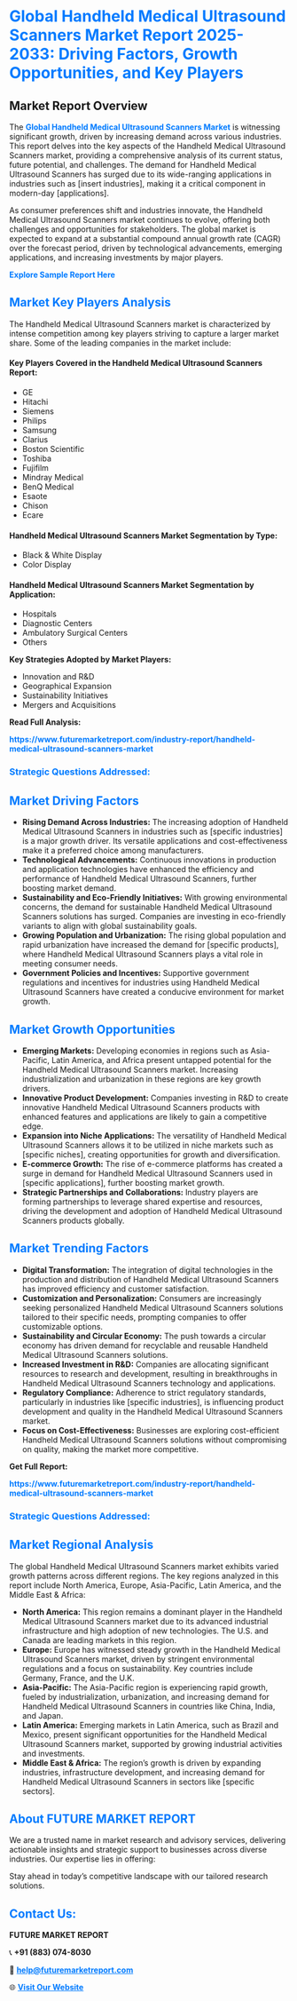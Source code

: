<h1 style="color: #007BFF;">Global Handheld Medical Ultrasound Scanners Market Report 2025-2033: Driving Factors, Growth Opportunities, and Key Players</h1>

<section id="overview">
<h2>Market Report Overview</h2>
<p>The <a href="https://www.futuremarketreport.com/industry-report/handheld-medical-ultrasound-scanners-market" style="color: #007BFF; text-decoration: none;"><strong>Global Handheld Medical Ultrasound Scanners Market</strong></a> is witnessing significant growth, driven by increasing demand across various industries. This report delves into the key aspects of the Handheld Medical Ultrasound Scanners market, providing a comprehensive analysis of its current status, future potential, and challenges. The demand for Handheld Medical Ultrasound Scanners has surged due to its wide-ranging applications in industries such as [insert industries], making it a critical component in modern-day [applications].</p>
<p>As consumer preferences shift and industries innovate, the Handheld Medical Ultrasound Scanners market continues to evolve, offering both challenges and opportunities for stakeholders. The global market is expected to expand at a substantial compound annual growth rate (CAGR) over the forecast period, driven by technological advancements, emerging applications, and increasing investments by major players.</p>
</section>

<section id="overview">
<p><a href="https://www.futuremarketreport.com/request-sample/reportId=64710" style="color: #007BFF; text-decoration: none;"><strong>Explore Sample Report Here</strong></a></p>
</section>

<section id="key-players">
<h2 style="color: #007BFF;">Market Key Players Analysis</h2>
<p>The Handheld Medical Ultrasound Scanners market is characterized by intense competition among key players striving to capture a larger market share. Some of the leading companies in the market include:</p>
<h4>Key Players Covered in the Handheld Medical Ultrasound Scanners Report:</h4>
<ul><li>GE</li><li>Hitachi</li><li>Siemens</li><li>Philips</li><li>Samsung</li><li>Clarius</li><li>Boston Scientific</li><li>Toshiba</li><li>Fujifilm</li><li>Mindray Medical</li><li>BenQ Medical</li><li>Esaote</li><li>Chison</li><li>Ecare</li></ul>
<h4>Handheld Medical Ultrasound Scanners Market Segmentation by Type:</h4>
<ul><li>Black &amp; White Display</li><li>Color Display</li></ul>

<h4>Handheld Medical Ultrasound Scanners Market Segmentation by Application:</h4>
<ul><li>Hospitals</li><li>Diagnostic Centers</li><li>Ambulatory Surgical Centers</li><li>Others</li></ul>
<p><strong>Key Strategies Adopted by Market Players:</strong></p>
<ul>
<li>Innovation and R&D</li>
<li>Geographical Expansion</li>
<li>Sustainability Initiatives</li>
<li>Mergers and Acquisitions</li>
</ul>
</section>

<section>
<p><strong>Read Full Analysis: </strong></p><a href="https://www.futuremarketreport.com/industry-report/handheld-medical-ultrasound-scanners-market" style="color: #007BFF; text-decoration: none;"><strong>https://www.futuremarketreport.com/industry-report/handheld-medical-ultrasound-scanners-market</strong></a>
<h3 style="color: #007BFF;">Strategic Questions Addressed:</h3>
</section>

<section id="driving-factors">
<h2 style="color: #007BFF;">Market Driving Factors</h2>
<ul>
<li><strong>Rising Demand Across Industries:</strong> The increasing adoption of Handheld Medical Ultrasound Scanners in industries such as [specific industries] is a major growth driver. Its versatile applications and cost-effectiveness make it a preferred choice among manufacturers.</li>
<li><strong>Technological Advancements:</strong> Continuous innovations in production and application technologies have enhanced the efficiency and performance of Handheld Medical Ultrasound Scanners, further boosting market demand.</li>
<li><strong>Sustainability and Eco-Friendly Initiatives:</strong> With growing environmental concerns, the demand for sustainable Handheld Medical Ultrasound Scanners solutions has surged. Companies are investing in eco-friendly variants to align with global sustainability goals.</li>
<li><strong>Growing Population and Urbanization:</strong> The rising global population and rapid urbanization have increased the demand for [specific products], where Handheld Medical Ultrasound Scanners plays a vital role in meeting consumer needs.</li>
<li><strong>Government Policies and Incentives:</strong> Supportive government regulations and incentives for industries using Handheld Medical Ultrasound Scanners have created a conducive environment for market growth.</li>
</ul>
</section>

<section id="growth-opportunities">
<h2 style="color: #007BFF;">Market Growth Opportunities</h2>
<ul>
<li><strong>Emerging Markets:</strong> Developing economies in regions such as Asia-Pacific, Latin America, and Africa present untapped potential for the Handheld Medical Ultrasound Scanners market. Increasing industrialization and urbanization in these regions are key growth drivers.</li>
<li><strong>Innovative Product Development:</strong> Companies investing in R&D to create innovative Handheld Medical Ultrasound Scanners products with enhanced features and applications are likely to gain a competitive edge.</li>
<li><strong>Expansion into Niche Applications:</strong> The versatility of Handheld Medical Ultrasound Scanners allows it to be utilized in niche markets such as [specific niches], creating opportunities for growth and diversification.</li>
<li><strong>E-commerce Growth:</strong> The rise of e-commerce platforms has created a surge in demand for Handheld Medical Ultrasound Scanners used in [specific applications], further boosting market growth.</li>
<li><strong>Strategic Partnerships and Collaborations:</strong> Industry players are forming partnerships to leverage shared expertise and resources, driving the development and adoption of Handheld Medical Ultrasound Scanners products globally.</li>
</ul>
</section>

<section id="trending-factors">
<h2 style="color: #007BFF;">Market Trending Factors</h2>
<ul>
<li><strong>Digital Transformation:</strong> The integration of digital technologies in the production and distribution of Handheld Medical Ultrasound Scanners has improved efficiency and customer satisfaction.</li>
<li><strong>Customization and Personalization:</strong> Consumers are increasingly seeking personalized Handheld Medical Ultrasound Scanners solutions tailored to their specific needs, prompting companies to offer customizable options.</li>
<li><strong>Sustainability and Circular Economy:</strong> The push towards a circular economy has driven demand for recyclable and reusable Handheld Medical Ultrasound Scanners solutions.</li>
<li><strong>Increased Investment in R&D:</strong> Companies are allocating significant resources to research and development, resulting in breakthroughs in Handheld Medical Ultrasound Scanners technology and applications.</li>
<li><strong>Regulatory Compliance:</strong> Adherence to strict regulatory standards, particularly in industries like [specific industries], is influencing product development and quality in the Handheld Medical Ultrasound Scanners market.</li>
<li><strong>Focus on Cost-Effectiveness:</strong> Businesses are exploring cost-efficient Handheld Medical Ultrasound Scanners solutions without compromising on quality, making the market more competitive.</li>
</ul>
</section>

<section>
<p><strong>Get Full Report: </strong></p><a href="https://www.futuremarketreport.com/industry-report/handheld-medical-ultrasound-scanners-market" style="color: #007BFF; text-decoration: none;"><strong>https://www.futuremarketreport.com/industry-report/handheld-medical-ultrasound-scanners-market</strong></a>
<h3 style="color: #007BFF;">Strategic Questions Addressed:</h3>
</section>


<section id="regional-analysis">
<h2 style="color: #007BFF;">Market Regional Analysis</h2>
<p>The global Handheld Medical Ultrasound Scanners market exhibits varied growth patterns across different regions. The key regions analyzed in this report include North America, Europe, Asia-Pacific, Latin America, and the Middle East & Africa:</p>
<ul>
<li><strong>North America:</strong> This region remains a dominant player in the Handheld Medical Ultrasound Scanners market due to its advanced industrial infrastructure and high adoption of new technologies. The U.S. and Canada are leading markets in this region.</li>
<li><strong>Europe:</strong> Europe has witnessed steady growth in the Handheld Medical Ultrasound Scanners market, driven by stringent environmental regulations and a focus on sustainability. Key countries include Germany, France, and the U.K.</li>
<li><strong>Asia-Pacific:</strong> The Asia-Pacific region is experiencing rapid growth, fueled by industrialization, urbanization, and increasing demand for Handheld Medical Ultrasound Scanners in countries like China, India, and Japan.</li>
<li><strong>Latin America:</strong> Emerging markets in Latin America, such as Brazil and Mexico, present significant opportunities for the Handheld Medical Ultrasound Scanners market, supported by growing industrial activities and investments.</li>
<li><strong>Middle East & Africa:</strong> The region’s growth is driven by expanding industries, infrastructure development, and increasing demand for Handheld Medical Ultrasound Scanners in sectors like [specific sectors].</li>
</ul>
</section>

<footer>
<h2 style="color: #007BFF;">About FUTURE MARKET REPORT</h2>
<p>We are a trusted name in market research and advisory services, delivering actionable insights and strategic support to businesses across diverse industries. Our expertise lies in offering:</p>

<p>Stay ahead in today’s competitive landscape with our tailored research solutions.</p>

<h2 style="color: #007BFF;">Contact Us:</h2>
<p><strong>FUTURE MARKET REPORT</strong></p>
<p>📞 <strong>+91 (883) 074-8030</strong></p>
<p>📧 <strong><a href="mailto:help@futuremarketreport.com" style="color: #007BFF;">help@futuremarketreport.com</a></strong></p>
<p>🌐 <strong><a href="https://www.futuremarketreport.com/" style="color: #007BFF;">Visit Our Website</a></strong></p>
</footer>